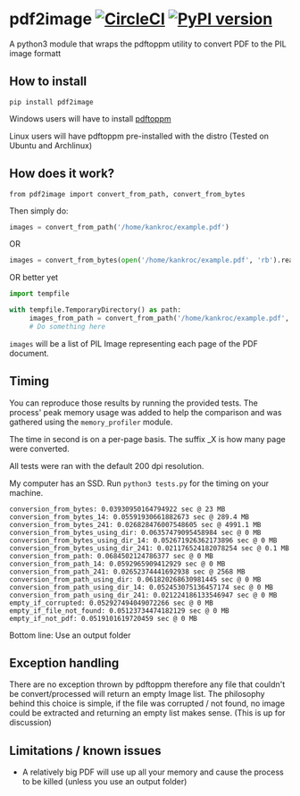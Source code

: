 # pdf2image [![CircleCI](https://circleci.com/gh/Belval/pdf2image.svg?style=svg)](https://circleci.com/gh/Belval/pdf2image) [![PyPI version](https://badge.fury.io/py/pdf2image.svg)](https://badge.fury.io/py/pdf2image)
A python3 module that wraps the pdftoppm utility to convert PDF to the PIL image formatt

## How to install

` pip install pdf2image `

Windows users will have to install [pdftoppm](https://sourceforge.net/projects/poppler-win32/)

Linux users will have pdftoppm pre-installed with the distro (Tested on Ubuntu and Archlinux)

## How does it work?
` from pdf2image import convert_from_path, convert_from_bytes `

Then simply do:

``` py
images = convert_from_path('/home/kankroc/example.pdf')
```

OR

``` py
images = convert_from_bytes(open('/home/kankroc/example.pdf', 'rb').read())
```

OR better yet

``` py
import tempfile

with tempfile.TemporaryDirectory() as path:
     images_from_path = convert_from_path('/home/kankroc/example.pdf', output_folder=path)
     # Do something here
```

`images` will be a list of PIL Image representing each page of the PDF document.

## Timing

You can reproduce those results by running the provided tests. The process' peak memory usage was added to help the comparison and was gathered using the `memory_profiler` module.

The time in second is on a per-page basis. The suffix \_X is how many page were converted.

All tests were ran with the default 200 dpi resolution.

My computer has an SSD. Run `python3 tests.py` for the timing on your machine.

```
conversion_from_bytes: 0.03930950164794922 sec @ 23 MB
conversion_from_bytes_14: 0.05591930661882673 sec @ 289.4 MB
conversion_from_bytes_241: 0.026828476007548605 sec @ 4991.1 MB
conversion_from_bytes_using_dir: 0.06357479095458984 sec @ 0 MB
conversion_from_bytes_using_dir_14: 0.052671926362173896 sec @ 0 MB
conversion_from_bytes_using_dir_241: 0.021176524182078254 sec @ 0.1 MB
conversion_from_path: 0.0684502124786377 sec @ 0 MB
conversion_from_path_14: 0.0592965909412929 sec @ 0 MB
conversion_from_path_241: 0.02652374441692938 sec @ 2568 MB
conversion_from_path_using_dir: 0.061820268630981445 sec @ 0 MB
conversion_from_path_using_dir_14: 0.052453075136457174 sec @ 0 MB
conversion_from_path_using_dir_241: 0.021224186133546947 sec @ 0 MB
empty_if_corrupted: 0.052927494049072266 sec @ 0 MB
empty_if_file_not_found: 0.05123734474182129 sec @ 0 MB
empty_if_not_pdf: 0.0519101619720459 sec @ 0 MB
```

Bottom line: Use an output folder

## Exception handling

There are no exception thrown by pdftoppm therefore any file that couldn't be convert/processed will return an empty Image list. The philosophy behind this choice is simple, if the file was corrupted / not found, no image could be extracted and returning an empty list makes sense. (This is up for discussion)

## Limitations / known issues

- A relatively big PDF will use up all your memory and cause the process to be killed (unless you use an output folder)
